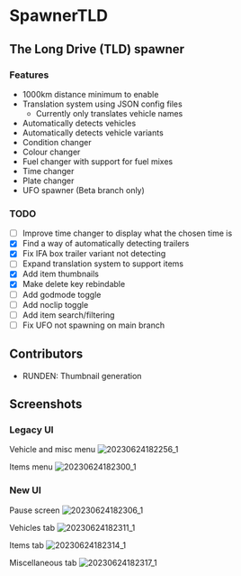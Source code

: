 # SpawnerTLD
## The Long Drive (TLD) spawner

### Features
- 1000km distance minimum to enable
- Translation system using JSON config files
  - Currently only translates vehicle names
- Automatically detects vehicles
- Automatically detects vehicle variants 
- Condition changer
- Colour changer
- Fuel changer with support for fuel mixes
- Time changer
- Plate changer
- UFO spawner (Beta branch only)

### TODO
- [ ] Improve time changer to display what the chosen time is
- [X] Find a way of automatically detecting trailers
- [X] Fix IFA box trailer variant not detecting
- [ ] Expand translation system to support items 
- [x] Add item thumbnails
- [x] Make delete key rebindable
- [ ] Add godmode toggle
- [ ] Add noclip toggle
- [ ] Add item search/filtering
- [ ] Fix UFO not spawning on main branch

## Contributors
- RUNDEN: Thumbnail generation

## Screenshots
### Legacy UI
Vehicle and misc menu
![20230624182256_1](https://github.com/OfficiallyM/SpawnerTLD/assets/6341480/dc6aed48-37e1-4037-9238-2f2cc11bca10)

Items menu
![20230624182300_1](https://github.com/OfficiallyM/SpawnerTLD/assets/6341480/96eff922-9065-412d-b8bd-7d61eeb8d282)

### New UI
Pause screen
![20230624182306_1](https://github.com/OfficiallyM/SpawnerTLD/assets/6341480/cc4f64fd-b06e-4775-b9b6-813fd54fd5b8)

Vehicles tab
![20230624182311_1](https://github.com/OfficiallyM/SpawnerTLD/assets/6341480/89f493b5-62f0-4d53-8caa-207dc3776b4c)

Items tab
![20230624182314_1](https://github.com/OfficiallyM/SpawnerTLD/assets/6341480/f9aca091-4c8f-4665-97de-ef4aced90361)

Miscellaneous tab
![20230624182317_1](https://github.com/OfficiallyM/SpawnerTLD/assets/6341480/c985ccb3-ef86-48f6-9341-7aefbd9f60a1)
